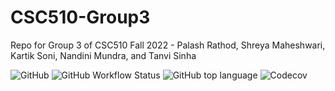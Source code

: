 # CSC510-Group3
Repo for Group 3 of CSC510 Fall 2022 - Palash Rathod, Shreya Maheshwari, Kartik Soni, Nandini Mundra, and Tanvi Sinha

![GitHub](https://img.shields.io/github/license/kartikson1/CSC510-Group3)
![GitHub Workflow Status](https://img.shields.io/github/workflow/status/kartikson1/CSC510-Group3/Python%20application)
![GitHub top language](https://img.shields.io/github/languages/top/kartikson1/CSC510-Group3)
![Codecov](https://img.shields.io/codecov/c/github/kartikson1/CSC510-Group3?flag=codecov&token=b4563129-2b85-4d8b-af1f-52cea53cb7ea)
